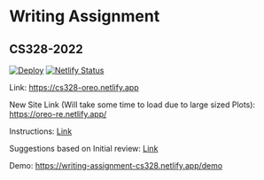# Writing Assignment
## CS328-2022
[![Deploy](https://github.com/cs328-2022/writing-assignment/actions/workflows/deploy.yml/badge.svg)](https://github.com/cs328-2022/writing-assignment/actions/workflows/deploy.yml)
[![Netlify Status](https://api.netlify.com/api/v1/badges/b4e74a4e-ee30-4e50-b1af-f7864b096f04/deploy-status)](https://app.netlify.com/sites/writing-assignment-cs328/deploys)
<!-- Replace this link with your generated Netlify website link -->
Link: https://cs328-oreo.netlify.app

New Site Link (Will take some time to load due to large sized Plots): https://oreo-re.netlify.app/

Instructions: [Link](https://github.com/cs328-2022/writing-assignment/blob/main/_notebooks/instructions.ipynb)

Suggestions based on Initial review: [Link](https://github.com/cs328-2022/writing-assignment/blob/main/_notebooks/suggestions.ipynb)

Demo: https://writing-assignment-cs328.netlify.app/demo
